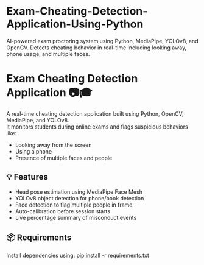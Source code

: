 # Exam-Cheating-Detection-Application-Using-Python
AI-powered exam proctoring system using Python, MediaPipe, YOLOv8, and OpenCV. Detects cheating behavior in real-time including looking away, phone usage, and multiple faces.
# Exam Cheating Detection Application 📷🎓

A real-time cheating detection application built using Python, OpenCV, MediaPipe, and YOLOv8.  
It monitors students during online exams and flags suspicious behaviors like:

- Looking away from the screen
- Using a phone
- Presence of multiple faces and people

## 💡 Features
- Head pose estimation using MediaPipe Face Mesh
- YOLOv8 object detection for phone/book detection
- Face detection to flag multiple people in frame
- Auto-calibration before session starts
- Live percentage summary of misconduct events

## 📦 Requirements
Install dependencies using:
pip install -r requirements.txt
